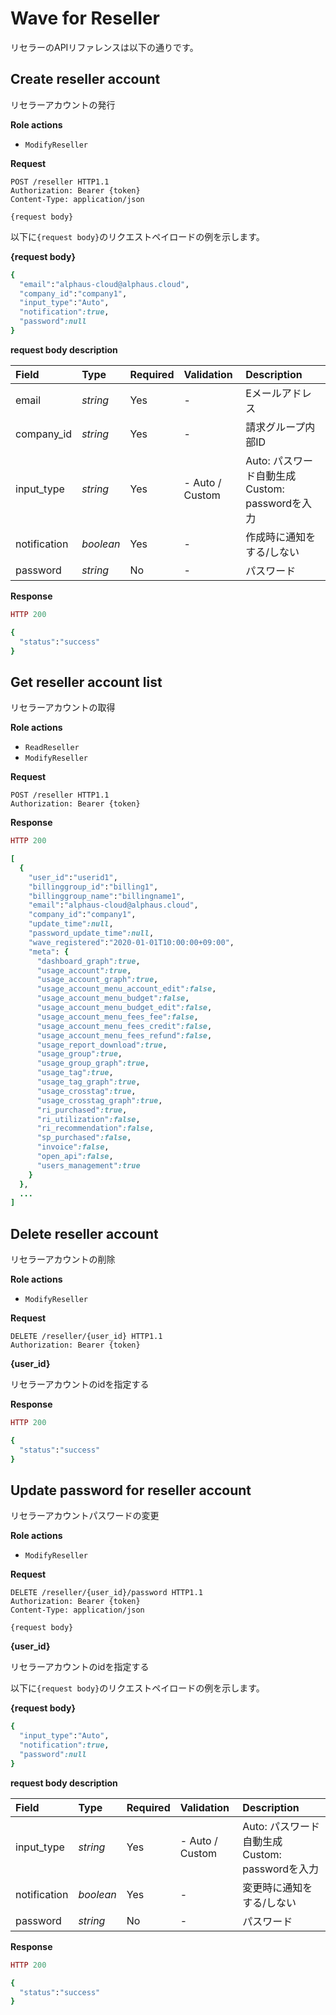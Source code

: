 # Wave for Reseller

リセラーのAPIリファレンスは以下の通りです。

## Create reseller account

リセラーアカウントの発行

**Role actions**

* `ModifyReseller`

**Request**

```http
POST /reseller HTTP1.1
Authorization: Bearer {token}
Content-Type: application/json

{request body}
```

以下に`{request body}`のリクエストペイロードの例を示します。

**{request body}**

```ruby
{
  "email":"alphaus-cloud@alphaus.cloud",
  "company_id":"company1",
  "input_type":"Auto",
  "notification":true,
  "password":null
}
```

**request body description**

| Field | Type | Required | Validation | Description |
| :--- | :--- | :--- | :--- | :--- |
| email | _string_ | Yes | - | Eメールアドレス |
| company\_id | _string_ | Yes | - | 請求グループ内部ID |
| input\_type | _string_ | Yes | - Auto / Custom | Auto: パスワード自動生成 Custom: passwordを入力 |
| notification | _boolean_ | Yes | - | 作成時に通知をする/しない |
| password | _string_ | No | - | パスワード |

**Response**

```ruby
HTTP 200

{
  "status":"success"
}
```

## Get reseller account list

リセラーアカウントの取得

**Role actions**

* `ReadReseller`
* `ModifyReseller`

**Request**

```http
POST /reseller HTTP1.1
Authorization: Bearer {token}
```

**Response**

```ruby
HTTP 200

[
  {
    "user_id":"userid1",
    "billinggroup_id":"billing1",
    "billinggroup_name":"billingname1",
    "email":"alphaus-cloud@alphaus.cloud",
    "company_id":"company1",
    "update_time":null,
    "password_update_time":null,
    "wave_registered":"2020-01-01T10:00:00+09:00",
    "meta": {
      "dashboard_graph":true,
      "usage_account":true,
      "usage_account_graph":true,
      "usage_account_menu_account_edit":false,
      "usage_account_menu_budget":false,
      "usage_account_menu_budget_edit":false,
      "usage_account_menu_fees_fee":false,
      "usage_account_menu_fees_credit":false,
      "usage_account_menu_fees_refund":false,
      "usage_report_download":true,
      "usage_group":true,
      "usage_group_graph":true,
      "usage_tag":true,
      "usage_tag_graph":true,
      "usage_crosstag":true,
      "usage_crosstag_graph":true,
      "ri_purchased":true,
      "ri_utilization":false,
      "ri_recommendation":false,
      "sp_purchased":false,
      "invoice":false,
      "open_api":false,
      "users_management":true
    }
  },
  ...
]
```

## Delete reseller account

リセラーアカウントの削除

**Role actions**

* `ModifyReseller`

**Request**

```http
DELETE /reseller/{user_id} HTTP1.1
Authorization: Bearer {token}
```

**{user\_id}**

リセラーアカウントのidを指定する

**Response**

```ruby
HTTP 200

{
  "status":"success"
}
```

## Update password for reseller account

リセラーアカウントパスワードの変更

**Role actions**

* `ModifyReseller`

**Request**

```http
DELETE /reseller/{user_id}/password HTTP1.1
Authorization: Bearer {token}
Content-Type: application/json

{request body}
```

**{user\_id}**

リセラーアカウントのidを指定する

以下に`{request body}`のリクエストペイロードの例を示します。

**{request body}**

```ruby
{
  "input_type":"Auto",
  "notification":true,
  "password":null
}
```

**request body description**

| Field | Type | Required | Validation | Description |
| :--- | :--- | :--- | :--- | :--- |
| input\_type | _string_ | Yes | - Auto / Custom | Auto: パスワード自動生成 Custom: passwordを入力 |
| notification | _boolean_ | Yes | - | 変更時に通知をする/しない |
| password | _string_ | No | - | パスワード |

**Response**

```ruby
HTTP 200

{
  "status":"success"
}
```

